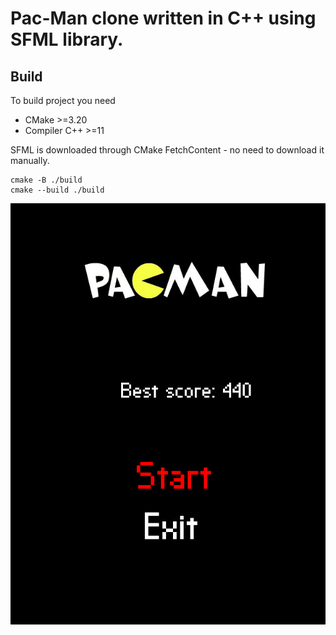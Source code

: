 # Pac-Man clone written in C++ using SFML library.

## Build
To build project you need
- CMake >=3.20
- Compiler C++ >=11

SFML is downloaded through CMake FetchContent - no need to download it manually.

```
cmake -B ./build
cmake --build ./build
```

![Example](Animation.gif)



